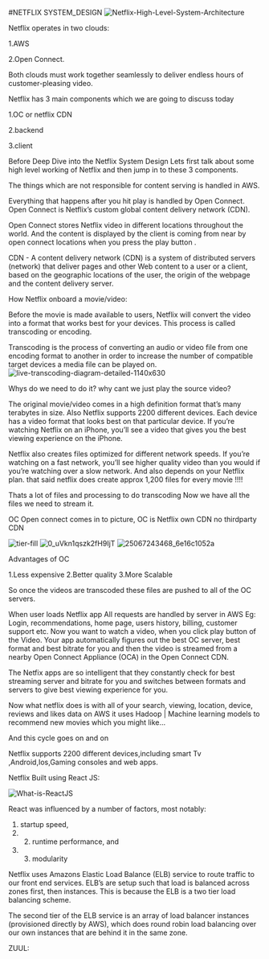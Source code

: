 #NETFLIX SYSTEM_DESIGN
![Netflix-High-Level-System-Architecture](https://user-images.githubusercontent.com/81900840/134771404-c76aea5e-1a48-4084-addd-0df53c5276b9.png)


Netflix operates in two clouds: 

1.AWS 

2.Open Connect.

Both clouds must work together seamlessly to deliver endless hours of customer-pleasing video.

Netflix has 3 main components which we are going to discuss today

1.OC or netflix CDN

2.backend

3.client

Before Deep Dive into the Netflix System Design Lets first talk about some high level working of Netflix and then jump in to these 3 components.

The things which are not responsible for content serving is handled in AWS.

Everything that happens after you hit play is handled by Open Connect. Open Connect is Netflix’s custom global content delivery network (CDN).

Open Connect stores Netflix video in different locations throughout the world. And the content is displayed by the client is coming from near
by open connect locations when you press the play button .

CDN - A content delivery network (CDN) is a system of distributed servers (network) that deliver pages and other Web content to a user or a client, based on the geographic locations of the user, the origin of the webpage and the content delivery server.


How Netflix onboard a movie/video:




Before the movie is made available to users, Netflix will convert the video into a format that works best for your devices. This process is called transcoding or encoding.

Transcoding is the process of converting an audio or video file from one encoding format to another in order to increase the number of compatible target devices a media file can be played on.
![live-transcoding-diagram-detailed-1140x630](https://user-images.githubusercontent.com/81900840/134773394-c5ace687-0eb2-474c-a197-d913598885b7.png)


Whys do we need to do it? why cant we just play the source video?

The original movie/video comes in a high definition format that’s many terabytes in size. Also Netflix supports 2200 different devices. Each device has a video format that looks best on that particular device. If you’re watching Netflix on an iPhone, you’ll see a video that gives you the best viewing experience on the iPhone.

Netflix also creates files optimized for different network speeds. If you’re watching on a fast network, you’ll see higher quality video than you would if you’re watching over a slow network. And also depends on your Netflix plan. that said netflix does create approx 1,200 files for every movie !!!!

Thats a lot of files and processing to do transcoding Now we have all the files we need to stream it.

OC Open connect comes in to picture, OC is Netflix own CDN no thirdparty CDN


![tier-fill](https://user-images.githubusercontent.com/81900840/134799479-497c8cd0-a03c-44a8-9dd1-c28c431eeabb.png)
![0_uVkn1qszk2fH9IjT](https://user-images.githubusercontent.com/81900840/134799490-ba58cecb-7d3a-4b00-8bb5-675a115c1489.jpeg)
![25067243468_6e16c1052a](https://user-images.githubusercontent.com/81900840/134799509-2f811f04-9867-4e60-9076-a1617f055c0e.jpg)


Advantages of OC

1.Less expensive
2.Better quality
3.More Scalable


So once the videos are transcoded these files are pushed to all of the OC servers.

When user loads Netflix app All requests are handled by server in AWS Eg: Login, recommendations, home page, users history, billing, customer support etc. Now you want to watch a video, when you click play button of the Video. Your app automatically figures out the best OC server, best format and best bitrate for you and then the video is streamed from a nearby Open Connect Appliance (OCA) in the Open Connect CDN.

The Netfix apps are so intelligent that they constantly check for best streaming server and bitrate for you and switches between formats and servers to give best viewing experience for you.

Now what netflix does is with all of your search, viewing, location, device, reviews and likes data on AWS it uses Hadoop | Machine learning models to recommend new movies which you might like…

And this cycle goes on and on

Netflix supports 2200 different devices,including smart Tv ,Android,Ios,Gaming consoles and web apps.


Netflix Built using React JS:


![What-is-ReactJS](https://user-images.githubusercontent.com/81900840/134799892-66e8dd6d-bfe2-4f7e-be2d-bbf8a5a83cb2.jpg)

React was influenced by a number of factors, most notably:
1) startup speed, 
2) 2) runtime performance, and 
3) 3) modularity

Netflix uses Amazons Elastic Load Balance (ELB) service to route traffic to our front end services. ELB’s are setup such that load is balanced across zones first, then instances. This is because the ELB is a two tier load balancing scheme.

The second tier of the ELB service is an array of load balancer instances (provisioned directly by AWS), which does round robin load balancing over our own instances that are behind it in the same zone.

ZUUL:












